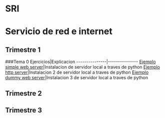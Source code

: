 # SRI
# Servicio de red e internet
## Trimestre 1
###Tema 0
Ejercicios|Explicacion
---------------|---------------
[Ejemplo simple web server](SRI_(Ignacio)/Trimestre_1/Ejercicio_inicial/capturas/1.png)|Instalacion de servidor local a traves de python
[Ejemplo http server](SRI_(Ignacio)/Trimestre_1/Ejercicio_inicial/capturas/2.png)|Instalacion 2 de servidor local a traves de python 
[Ejemplo dummy web server](SRI_(Ignacio)/Trimestre_1/Ejercicio_inicial/capturas/3.png)|Instalacion 3 de servidor local a traves de python 
## Trimestre 2
## Trimestre 3
